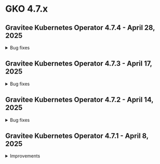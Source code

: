 # GKO 4.7.x

## Gravitee Kubernetes Operator 4.7.4 - April 28, 2025
    
<details>
<summary>Bug fixes</summary>

  * auto-assigned groups are not added to applications [#10513](https://github.com/gravitee-io/issues/issues/10513)
  * Unable to remove kubernetes secret used as template for an APIV4 [#10510](https://github.com/gravitee-io/issues/issues/10510)
  * Change in Config Maps or Secrets used for templating are not reflected in targeted resources [#10498](https://github.com/gravitee-io/issues/issues/10498)
</details>


## Gravitee Kubernetes Operator 4.7.3 - April 17, 2025
    
<details>
<summary>Bug fixes</summary>

  * APIs updated via GKO lose automatic group associations if not present on the CRD [#10508](https://github.com/gravitee-io/issues/issues/10508)
  * Installing several operators in multiple namespaces is not possible due to webhook conflict [#10499](https://github.com/gravitee-io/issues/issues/10499)
  * Validation webhook accepts MTLS plan for native APIs [#10506](https://github.com/gravitee-io/issues/issues/10506)
</details>


## Gravitee Kubernetes Operator 4.7.2 - April 14, 2025
    
<details>
<summary>Bug fixes</summary>

  * v4 APIs created via GKO not displayed in assigned Category [#10448](https://github.com/gravitee-io/issues/issues/10448)
</details>


## Gravitee Kubernetes Operator 4.7.1 - April 8, 2025
    
<details>
<summary>Improvements</summary>

  * Allow to set `hostNetwork` flag in manager deployment [#10478](https://github.com/gravitee-io/issues/issues/10478)
</details>
